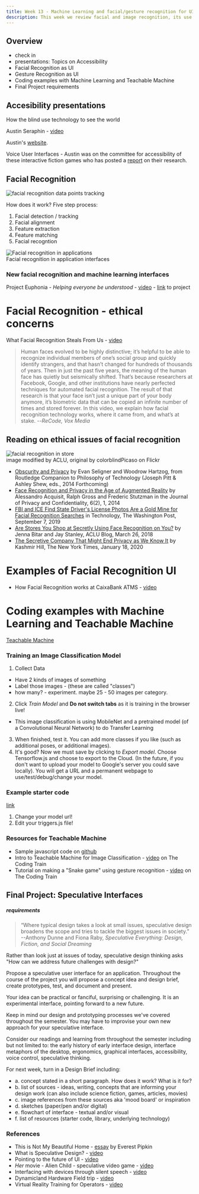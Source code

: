 ```yaml
---
title: Week 13 - Machine Learning and facial/gesture recognition for UI
description: This week we review facial and image recognition, its use for interface design, and privacy issues.
---
```


## Overview

- check in
- presentations: Topics on Accessibility
- Facial Recognition as UI
- Gesture Recognition as UI
- Coding examples with Machine Learning and Teachable Machine
- Final Project requirements

## Accesibility presentations

How the blind use technology to see the world

Austin Seraphin - [video](https://www.youtube.com/watch?v=0EQOZRIA-nA)

Austin's [website](http://austinseraphin.net/).

Voice User Interfaces - Austin was on the committee for accessibility of these interactive fiction games who has posted a [report](http://accessibility.iftechfoundation.org/) on their research.

## Facial Recognition

![facial recognition data points tracking](facial.png)  

How does it work? Five step process:

1. Facial detection / tracking
2. Facial alignment
3. Feature extraction
4. Feature matching
5. Facial recogntion

![Facial recognition in applications](facerecognition.webp)  
Facial recognition in application interfaces  

### New facial recognition and machine learning interfaces

Project Euphonia - *Helping everyone be understood* - [video](https://www.youtube.com/watch?v=OAdegPmkK-o) - [link](https://sites.google.com/view/project-euphonia/) to project


# Facial Recognition - ethical concerns

What Facial Recognition Steals From Us - [video](https://www.youtube.com/watch?v=cc0dqW2HCRc)

> Human faces evolved to be highly distinctive; it’s helpful to be able to recognize individual members of one’s social group and quickly identify strangers, and that hasn’t changed for hundreds of thousands of years. Then in just the past five years, the meaning of the human face has quietly but seismically shifted. That’s because researchers at Facebook, Google, and other institutions have nearly perfected techniques for automated facial recognition.
> The result of that research is that your face isn’t just a unique part of your body anymore, it’s biometric data that can be copied an infinite number of times and stored forever. In this video, we explain how facial recognition technology works, where it came from, and what’s at stake. --*ReCode, Vox Media*

## Reading on ethical issues of facial recognition

![facial recognition in store](shopper.jpg)    
image modified by ACLU, original by colorblindPicaso on Flickr

- [Obscurity and Privacy](https://papers.ssrn.com/sol3/papers.cfm?abstract_id=2439866) by Evan Seligner and Woodrow Hartzog, from Routledge Companion to Philosophy of Technology (Joseph Pitt & Ashley Shew, eds., 2014 Forthcoming)  
- [Face Recognition and Privacy in the Age of Augmented Reality](https://papers.ssrn.com/sol3/papers.cfm?abstract_id=3305312) by Alessandro Acquisit, Ralph Gross and Frederic Stutzman in the Journal of Privacy and Confidentiality, 6(2), 1, 2014
- [FBI and ICE Find State Driver's License Photos Are a Gold Mine for Facial Recognition Searches](https://www.washingtonpost.com/technology/2019/07/07/fbi-ice-find-state-drivers-license-photos-are-gold-mine-facial-recognition-searches/) in Technology, The Washington Post, September 7, 2019
- [Are Stores You Shop at Secretly Using Face Recognition on You?](https://www.aclu.org/blog/privacy-technology/surveillance-technologies/are-stores-you-shop-secretly-using-face) by Jenna Bitar and Jay Stanley, ACLU Blog, March 26, 2018
- [The Secretive Company That Might End Privacy as We Know It](https://www.nytimes.com/2020/01/18/technology/clearview-privacy-facial-recognition.html) by Kashmir Hill, The New York Times, January 18, 2020

# Examples of Facial Recognition UI

- How Facial Recognition works at CaixaBank ATMS - [video](https://www.youtube.com/watch?v=fLRsjktcN_k)

# Coding examples with Machine Learning and Teachable Machine

[Teachable Machine](https://teachablemachine.withgoogle.com/)

### Training an Image Classification Model

1. Collect Data 
 - Have 2 kinds of images of something
 - Label those images - (these are called "classes")
 - how many? - experiment. maybe 25 - 50 images per category.
2. Click *Train Model* and **Do not switch tabs** as it is training in the browser live!
 - This image classification is using MobileNet and a pretrained model (of a Convolutional Neural Network) to do Transfer Learning
3. When finished, test it. You can add more classes if you like (such as additional poses, or additional images).
4. It's good? Now we must save by clicking to *Export model*. Choose Tensorflow.js and choose to export to the Cloud. (In the future, if you don't want to upload your model to Google's server you could save locally). You will get a URL and a permanent webpage to use/test/debug/change your model.


### Example starter code 

[link](https://editor.p5js.org/2sman/sketches/rtSl0Xmkq)

1. Change your model url!
2. Edit your triggers.js file!

### Resources for Teachable Machine

- Sample javascript code on [github](https://github.com/googlecreativelab/teachablemachine-community/tree/master/libraries/image)
- Intro to Teachable Machine for Image Classification - [video](https://www.youtube.com/watch?v=kwcillcWOg0) on The Coding Train
- Tutorial on making a "Snake game" using gesture recognition - [video](https://www.youtube.com/watch?v=UPgxnGC8oBU) on The Coding Train

## Final Project: Speculative Interfaces 

##### requirements

> “Where typical design takes a look at small issues, speculative design broadens the scope and tries to tackle the biggest issues in society.” --Anthony Dunne and Fiona Raby, *Speculative Everything: Design, Fiction, and Social Dreaming*

Rather than look just at issues of today, speculative design thinking asks "How can we address future challenges with design?"

Propose a speculative user interface for an application. Throughout the course of the project you will propose a concept idea and design brief, create prototypes, test, and document and present.

Your idea can be practical or fanciful, surprising or challenging. It is an experimental interface, pointing forward to a new future.

Keep in mind our design and prototyping processes we've covered throughout the semester. You may have to improvise your own new approach for your speculative interface.

Consider our readings and learning from throughout the semester including but not limited to: the early history of early interface design, interface metaphors of the desktop, ergonomics, graphical interfaces, accessibility, voice control, speculative thinking. 

For next week, turn in a Design Brief including:
- a. concept stated in a short paragraph. How does it work? What is it for?
- b. list of sources - ideas, writing, concepts that are informing your design work (can also include science fiction, games, articles, movies)
- c. image references from these sources aka 'mood board' or inspiration
- d. sketches (paper/pen and/or digital)
- e. flowchart of interface - textual and/or visual
- f. list of resources (starter code, library, underlying technology)

### References
- This is Not My Beautiful Home - [essay](http://continentcontinent.cc/index.php/continent/article/view/334) by Everest Pipkin
- What is Speculative Design? - [video](https://www.youtube.com/watch?v=X0MBJ1UxpZ8)
- Pointing to the future of UI - [video](https://www.youtube.com/watch?v=b6YTQJVzwlI)
- *Her* movie - Alien Child - speculative video game - [video](https://www.youtube.com/watch?v=XAqedT9mukY)
- Interfacing with devices through silent speech - [video](https://www.youtube.com/watch?v=RuUSc53Xpeg)
- Dynamicland Hardware Field trip - [video](https://www.youtube.com/watch?v=OQpr454yhvM)
- Virtual Reality Training for Operators - [video](https://www.youtube.com/watch?v=KYK6wuFaES8)
